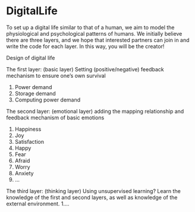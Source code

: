 # DigitalLife
To set up a digital life similar to that of a human, we aim to model the physiological and psychological patterns of humans. We initially believe there are three layers, and we hope that interested partners can join in and write the code for each layer. In this way, you will be the creator!


Design of digital life

The first layer: (basic layer) Setting (positive/negative) feedback mechanism to ensure one’s own survival
  1.  Power demand
  2.  Storage demand
  3.  Computing power demand

The second layer: (emotional layer) adding the mapping relationship and feedback mechanism of basic emotions
  1. Happiness
  2. Joy
  3. Satisfaction
  4. Happy
  5. Fear
  6. Afraid
  7. Worry
  8. Anxiety
  9. …

The third layer: (thinking layer) Using unsupervised learning? Learn the knowledge of the first and second layers, as well as knowledge of the external environment.
  1....
